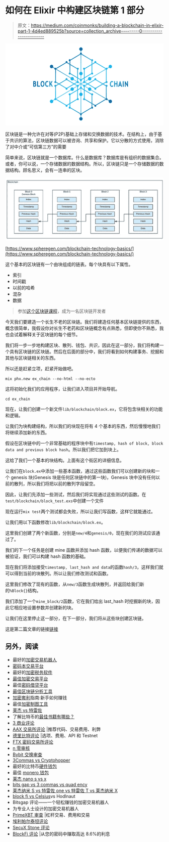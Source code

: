 # 如何在 Elixir 中构建区块链第 1 部分

> 原文：<https://medium.com/coinmonks/building-a-blockchain-in-elixir-part-1-4d4ed889525b?source=collection_archive---------0----------------------->

![](img/4aa40d1f1bebf71b3bcfbc30504fb206.png)

区块链是一种允许在对等(P2P)基础上存储和交换数据的技术。在结构上，由于基于共识的算法，区块链数据可以被咨询、共享和保护。它以分散的方式使用，消除了对中介或“可信第三方”的需要

简单来说，区块链就是一个数据库。什么是数据库？数据库是有组织的数据集合。或者，你可以说，一个存储数据的数据结构。所以，区块链只是一个存储数据的数据结构。顾名思义，会有一连串的区块。

![](img/e05e38b839ed4f7e3482f924815e3ce9.png)

[https://www.spheregen.com/blockchain-technology-basics/](https://www.spheregen.com/blockchain-technology-basics/)

这个基本的区块链有一个由块组成的链表。每个块具有以下属性。

*   索引
*   时间戳
*   以前的哈希
*   混杂
*   数据

> 参加[这个区块链课程](https://blog.coincodecap.com/go/learn)，成为一名区块链开发者

今天我们要建造一个长生不老的区块链。我们将建造任何基本区块链提供的东西，概念很简单，我假设你对长生不老药和区块链概念有点熟悉，但即使你不熟悉，我也会试着解释关于区块链的每个细节。

我们将一步一步地构建区块、散列、钱包、共识，因此在这一部分，我们将构建一个具有区块链的区块链。然后在后面的部分中，我们将看到如何构建事务、挖掘和其他与区块链相关的东西。

所以还是赶紧立项，赶紧开始做吧。

```
mix phx.new ex_chain --no-html --no-ecto
```

这将初始化我们的应用程序，让我们进入项目并开始导航。

```
cd ex_chain
```

现在，让我们创建一个新文件`lib/blockchain/block.ex`，它将包含块相关的功能和逻辑。

让我们为块构建结构，所以我们的块现在将有 4 个基本的东西，然后慢慢地我们将继续添加新的东西。

假设在区块链中的一个非常基础的程序块中有`timestamp, hash of block, block data and previous block hash`。所以我们把它加到块上。

这给了我们一个基本的块结构。上面有这个街区的详细信息。

让我们在`block.ex`中添加一些基本函数，通过这些函数我们可以创建新的块和一个 genesis 块(Genesis 块是任何区块链中的第一块)，Genesis 块中没有任何以前的散列，所以我们将把以前的散列字段留空。

因此，让我们先添加一些测试，然后我们将实现通过这些测试的函数。在`test/blockchain/block_test.exs`中创建一个文件

现在运行`mix test`两个测试都会失败，所以让我们写函数，这样它就能通过。

让我们用以下函数修改`lib/blockchain/block.ex`。

这里我们创建了两个新函数，分别是`new/4`和`genesis/0`，现在我们的测试应该通过了。

我们的下一个任务是创建 mine 函数并添加 hash 函数，以便我们传递的数据可以被验证，我们可以构建 hash 函数的基础。

现在我们将添加接受`timestamp, last_hash and data`的函数`hash/3`，这样我们就可以得到当前的块散列。所以让我们修改测试和函数。

这里我们修改了现有的函数，从`new/3`函数生成块散列，并返回给我们新的`%Block{}`结构。

我们添加了一个`mine_block/2`函数，它在我们给出 last_hash 时挖掘新的块，因此它相应地设置参数并创建新的块。

让我们在这里停止这一部分，在下一部分，我们将从这些块创建区块链。

这是第二篇文章的链接[链接](/@y316nitk/how-to-build-a-blockchain-in-elixir-part-2-5c99ea9a7733?sk=e74a67d4d964039cc8f7503463d44bd8)

## 另外，阅读

*   最好的[加密交易机器人](/coinmonks/crypto-trading-bot-c2ffce8acb2a)
*   [密码本交易平台](/coinmonks/top-10-crypto-copy-trading-platforms-for-beginners-d0c37c7d698c)
*   最好的[加密税务软件](/coinmonks/best-crypto-tax-tool-for-my-money-72d4b430816b)
*   [最佳加密交易平台](/coinmonks/the-best-crypto-trading-platforms-in-2020-the-definitive-guide-updated-c72f8b874555)
*   最佳[密码借贷平台](/coinmonks/top-5-crypto-lending-platforms-in-2020-that-you-need-to-know-a1b675cec3fa)
*   [最佳区块链分析工具](https://bitquery.io/blog/best-blockchain-analysis-tools-and-software)
*   [加密套利](/coinmonks/crypto-arbitrage-guide-how-to-make-money-as-a-beginner-62bfe5c868f6)指南:新手如何赚钱
*   最佳[加密制图工具](/coinmonks/what-are-the-best-charting-platforms-for-cryptocurrency-trading-85aade584d80)
*   [莱杰 vs 特雷佐](/coinmonks/ledger-vs-trezor-best-hardware-wallet-to-secure-cryptocurrency-22c7a3fd391e)
*   了解比特币的[最佳书籍有哪些？](/coinmonks/what-are-the-best-books-to-learn-bitcoin-409aeb9aff4b)
*   [3 商业评论](/coinmonks/3commas-review-an-excellent-crypto-trading-bot-2020-1313a58bec92)
*   [AAX 交易所评论](/coinmonks/aax-exchange-review-2021-67c5ea09330c) |推荐代码、交易费用、利弊
*   [德里比特评论](/coinmonks/deribit-review-options-fees-apis-and-testnet-2ca16c4bbdb2) |选项、费用、API 和 Testnet
*   [FTX 密码交易所评论](/coinmonks/ftx-crypto-exchange-review-53664ac1198f)
*   [n 零审核](/coinmonks/ngrave-zero-review-c465cf8307fc)
*   [Bybit 交换审查](/coinmonks/bybit-exchange-review-dbd570019b71)
*   [3Commas vs Cryptohopper](/coinmonks/cryptohopper-vs-3commas-vs-shrimpy-a2c16095b8fe)
*   最好的比特币[硬件钱包](/coinmonks/the-best-cryptocurrency-hardware-wallets-of-2020-e28b1c124069?source=friends_link&sk=324dd9ff8556ab578d71e7ad7658ad7c)
*   最佳 [monero 钱包](https://blog.coincodecap.com/best-monero-wallets)
*   [莱杰 nano s vs x](https://blog.coincodecap.com/ledger-nano-s-vs-x)
*   [bits gap vs 3 commas vs quad ency](https://blog.coincodecap.com/bitsgap-3commas-quadency)
*   [莱杰纳米 S vs 特雷佐 one vs 特雷佐 T vs 莱杰纳米 X](https://blog.coincodecap.com/ledger-nano-s-vs-trezor-one-ledger-nano-x-trezor-t)
*   [block fi vs Celsius](/coinmonks/blockfi-vs-celsius-vs-hodlnaut-8a1cc8c26630)vs Hodlnaut
*   Bitsgap 评论——一个轻松赚钱的加密交易机器人
*   为专业人士设计的加密交易机器人
*   [PrimeXBT 审查](/coinmonks/primexbt-review-88e0815be858) |杠杆交易、费用和交易
*   [埃利帕尔泰坦评论](/coinmonks/ellipal-titan-review-85e9071dd029)
*   [SecuX Stone 评论](https://blog.coincodecap.com/secux-stone-hardware-wallet-review)
*   [BlockFi 评论](/coinmonks/blockfi-review-53096053c097) |从您的密码中赚取高达 8.6%的利息